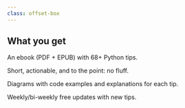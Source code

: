 ```yaml
---
class: offset-box
---
```


## What you get

An ebook (PDF + EPUB) with 68+ Python tips.

Short, actionable, and to the point: no fluff.

Diagrams with code examples and explanations for each tip.

Weekly/bi-weekly free updates with new tips.
